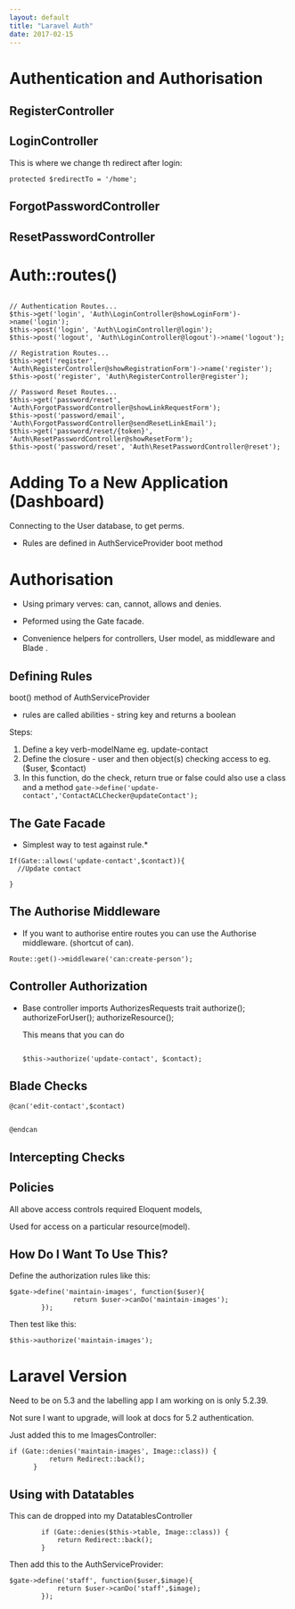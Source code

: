 ```yaml
---
layout: default
title: "Laravel Auth"
date: 2017-02-15
---
```



# Authentication and Authorisation

## RegisterController

## LoginController

This is where we change th redirect after login:
``` 
protected $redirectTo = '/home';

```


## ForgotPasswordController

## ResetPasswordController

# Auth::routes()

```

// Authentication Routes...
$this->get('login', 'Auth\LoginController@showLoginForm')->name('login');
$this->post('login', 'Auth\LoginController@login');
$this->post('logout', 'Auth\LoginController@logout')->name('logout');

// Registration Routes...
$this->get('register', 'Auth\RegisterController@showRegistrationForm')->name('register');
$this->post('register', 'Auth\RegisterController@register');

// Password Reset Routes...
$this->get('password/reset', 'Auth\ForgotPasswordController@showLinkRequestForm');
$this->post('password/email', 'Auth\ForgotPasswordController@sendResetLinkEmail');
$this->get('password/reset/{token}', 'Auth\ResetPasswordController@showResetForm');
$this->post('password/reset', 'Auth\ResetPasswordController@reset');

```


# Adding To a New Application (Dashboard)

Connecting to the User database, to get perms.

* Rules are defined in AuthServiceProvider boot method



# Authorisation


* Using primary verves: can, cannot, allows and denies.

* Peformed using the Gate facade.

* Convenience helpers for controllers, User model, as middleware and Blade .

## Defining Rules

boot() method of AuthServiceProvider

* rules are called abilities - string key and returns a boolean

Steps:

1. Define a key verb-modelName  eg. update-contact
2. Define the closure - user and then object(s) checking access to eg. ($user, $contact)
3. In this function, do the check, return true or false
  could also use a class and a method ``` gate->define('update-contact','ContactACLChecker@updateContact');  ```
  
  
  
## The Gate Facade

* Simplest way to test against rule.*

```
If(Gate::allows('update-contact',$contact)){
  //Update contact

}

```

## The Authorise Middleware

* If you want to authorise entire routes you can use the Authorise middleware. (shortcut of can).

```
Route::get()->middleware('can:create-person');
```

## Controller Authorization

* Base controller imports AuthorizesRequests trait
  authorize();
  authorizeForUser();
  authorizeResource();
  
  This means that you can do
  
  ```
  
  $this->authorize('update-contact', $contact);
  
  ```
  
  
## Blade Checks

```
@can('edit-contact',$contact)
  

@endcan
```

## Intercepting Checks

## Policies

All above access controls required Eloquent models,

Used for access on a particular resource(model).


## How Do I Want To Use This?

Define the authorization rules like this:

```
$gate->define('maintain-images', function($user){
                return $user->canDo('maintain-images'); 
        });

```

Then test like this:

```
$this->authorize('maintain-images');
```

# Laravel Version

Need to be on 5.3 and the labelling app I am working on is only 5.2.39.

Not sure I want to upgrade, will look at docs for 5.2 authentication.

Just added this to me ImagesController:


```
if (Gate::denies('maintain-images', Image::class)) {
          return Redirect::back();
      }

```

## Using with Datatables

This can de dropped into my DatatablesController

```
        if (Gate::denies($this->table, Image::class)) {
            return Redirect::back();
        }
```

Then add this to the AuthServiceProvider:

```
$gate->define('staff', function($user,$image){
            return $user->canDo('staff',$image);
        });


```







